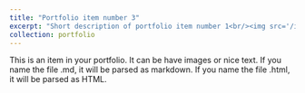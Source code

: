 ```yaml
---
title: "Portfolio item number 3"
excerpt: "Short description of portfolio item number 1<br/><img src='/images/competitions/competition_6.PNG'>"
collection: portfolio
---
```


This is an item in your portfolio. It can be have images or nice text. If you name the file .md, it will be parsed as markdown. If you name the file .html, it will be parsed as HTML. 
